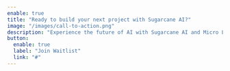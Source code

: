```yaml
---
enable: true
title: "Ready to build your next project with Sugarcane AI?"
image: "/images/call-to-action.png"
description: "Experience the future of AI with Sugarcane AI and Micro LLMs. Build and deploy AI worfklows with ease and flexibility."
button:
  enable: true
  label: "Join Waitlist"
  link: "#"
---
```

